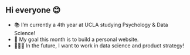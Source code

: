 ## Hi everyone 😊

- 📚 I’m currently a 4th year at UCLA studying Psychology & Data Science!
- 🔗 My goal this month is to build a personal website. 
- 👩🏻‍💻 In the future, I want to work in data science and product strategy!

<!--
**samanthafongg/samanthafongg** is a ✨ _special_ ✨ repository because its `README.md` (this file) appears on your GitHub profile.


-->
